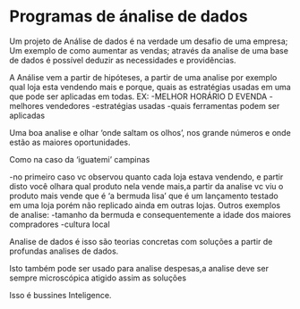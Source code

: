 <H1>Programas de ánalise de dados</H1>


Um projeto de Análise de dados é na verdade um desafio de uma empresa;
Um exemplo de como aumentar as vendas; através da analise de uma base de dados é possível deduzir as necessidades e providências.

A Análise vem a partir de hipóteses, a partir de uma analise por exemplo qual loja esta vendendo mais e porque, quais as estratégias usadas em uma que pode ser aplicadas em todas.
EX:
-MELHOR HORÁRIO D EVENDA
-melhores vendedores
-estratégias usadas
-quais ferramentas podem ser aplicadas

Uma boa analise e olhar ‘onde saltam os olhos’, nos grande números e onde estão as maiores oportunidades.

Como na caso da ‘iguatemi’ campinas

-no primeiro caso vc observou quanto cada loja estava vendendo, e partir disto você olhara qual produto nela vende mais,a partir da analise vc viu o produto mais vende que é ‘a bermuda lisa’ que é um lançamento testado em uma loja porém não replicado ainda em outras lojas.
Outros exemplos de analise:
-tamanho da bermuda e consequentemente a idade dos maiores compradores
-cultura local

Analise de dados é isso são teorias concretas com soluções a partir de profundas analises de dados.

Isto também pode ser usado para analise despesas,a analise deve ser sempre microscópica atigido assim as soluções

Isso é bussines Inteligence.
